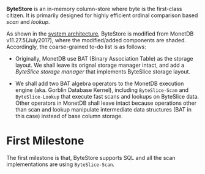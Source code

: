 **ByteStore** is an in-memory column-store where byte is the first-class citizen. 
It is primarily designed for highly efficient ordinal comparison based *scan* and *lookup*.

As shown in the [system architecture](https://github.com/cswxu/ByteStore/blob/master/system-architecture.pdf),
ByteStore is modified from MonetDB v11.27.5(July2017), where the modified/added components are shaded. 
Accordingly, the coarse-grained to-do list is as follows:

* Originally, MonetDB use BAT (Binary Association Table) as the storage layout.
We shall leave its orignal storage manager intact,  and add a *ByteSlice storage manager* that implements ByteSlice storage layout.

* We shall add two BAT algebra operators to the MonetDB execution engine (aka. Gorblin Database Kernel),
including `ByteSlice-Scan` and `ByteSlice-Lookup` that execute fast scans and lookups on ByteSlice data.
Other operators in MonetDB shall leave intact because operations other than scan and lookup manipulate
intermediate data structures (BAT in this case) instead of base column storage.

# First Milestone

The first milestone is that, ByteStore supports SQL and all the scan implementations are using `ByteSlice-Scan`.






